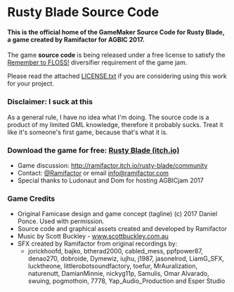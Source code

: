 # Rusty Blade Source Code

#### This is the official home of the GameMaker Source Code for Rusty Blade, a game created by Ramifactor for AGBIC 2017.

The game **source code** is being released under a free license to satisfy the [Remember to FLOSS!](http://itch.io/jam/a-game-by-its-cover-2017/topic/140342/diversifiers) diversifier requirement of the game jam. 

Please read the attached [LICENSE.txt](LICENSE.txt) if you are considering using this work for your project.

### Disclaimer: I suck at this

As a general rule, I have no idea what I'm doing. The source code is a product of my limited GML knowledge, therefore it probably sucks. Treat it like it's someone's first game, because that's what it is.

### Download the game for free: [Rusty Blade (itch.io)](http://ramifactor.itch.io/rusty-blade)

* Game discussion: http://ramifactor.itch.io/rusty-blade/community
* Contact: [@Ramifactor](http://twitter.com/ramifactor) or email info@ramifactor.com
* Special thanks to Ludonaut and Dom for hosting AGBICjam 2017

### Game Credits
* Original Famicase design and game concept (tagline) (c) 2017 Daniel Ponce. Used with permission.
* Source code and graphical assets created and developed by Ramifactor
* Music by Scott Buckley - www.scottbuckley.com.au
* SFX created by Ramifactor from original recordings by:
  * jorickhoofd, bajko, btherad2000, cabled_mess, ppfpower87, denao270, dobroide, Dymewiz, iujhu, j1987, jasonelrod, LiamG_SFX, lucktheone, littlerobotsoundfactory, toefur, MrAuralization, naturenutt, DamianMinnie, nickyg11p, Samulis, Omar Alvarado, swuing, pogmothoin, 7778, Yap_Audio_Production and Esper Studio




